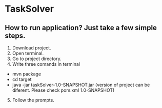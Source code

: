 # TaskSolver

## How to run application? Just take a few simple steps.

1. Download project.
2. Open terminal.
3. Go to project directory.
4. Write three comands in terminal
 - mvn package
 - cd target
 - java -jar taskSolver-1.0-SNAPSHOT.jar (version of project can be diferent. Please check pom.xml <version>1.0-SNAPSHOT</version>)
 5. Follow the prompts.
